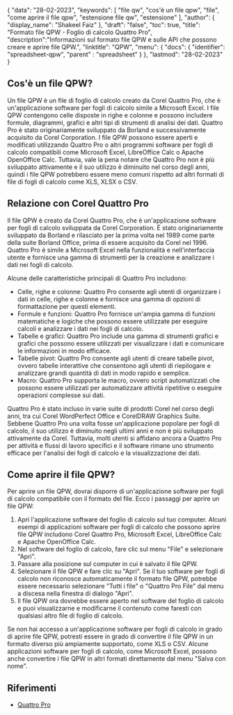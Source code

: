 {
"data": "28-02-2023",
  "keywords": [
"file qw",
"cos'è un file qpw",
"file",
"come aprire il file qpw",
"estensione file qw",
"estensione"
],
  "author": {
"display_name": "Shakeel Faiz"
},
"draft": "false",
"toc": true,
"title": "Formato file QPW - Foglio di calcolo Quattro Pro",
  "description":"Informazioni sul formato file QPW e sulle API che possono creare e aprire file QPW.",
"linktitle": "QPW",
  "menu": {
    "docs": {
      "identifier": "spreadsheet-qpw",
"parent" : "spreadsheet"
}
},
"lastmod": "28-02-2023"
}

## Cos'è un file QPW?

Un file QPW è un file di foglio di calcolo creato da Corel Quattro Pro, che è un'applicazione software per fogli di calcolo simile a Microsoft Excel. I file QPW contengono celle disposte in righe e colonne e possono includere formule, diagrammi, grafici e altri tipi di strumenti di analisi dei dati. Quattro Pro è stato originariamente sviluppato da Borland e successivamente acquisito da Corel Corporation. I file QPW possono essere aperti e modificati utilizzando Quattro Pro o altri programmi software per fogli di calcolo compatibili come Microsoft Excel, LibreOffice Calc o Apache OpenOffice Calc. Tuttavia, vale la pena notare che Quattro Pro non è più sviluppato attivamente e il suo utilizzo è diminuito nel corso degli anni, quindi i file QPW potrebbero essere meno comuni rispetto ad altri formati di file di fogli di calcolo come XLS, XLSX o CSV.

## Relazione con Corel Quattro Pro

Il file QPW è creato da Corel Quattro Pro, che è un'applicazione software per fogli di calcolo sviluppata da Corel Corporation. È stato originariamente sviluppato da Borland e rilasciato per la prima volta nel 1989 come parte della suite Borland Office, prima di essere acquisito da Corel nel 1996. Quattro Pro è simile a Microsoft Excel nella funzionalità e nell'interfaccia utente e fornisce una gamma di strumenti per la creazione e analizzare i dati nei fogli di calcolo.

Alcune delle caratteristiche principali di Quattro Pro includono:

- Celle, righe e colonne: Quattro Pro consente agli utenti di organizzare i dati in celle, righe e colonne e fornisce una gamma di opzioni di formattazione per questi elementi.
- Formule e funzioni: Quattro Pro fornisce un'ampia gamma di funzioni matematiche e logiche che possono essere utilizzate per eseguire calcoli e analizzare i dati nei fogli di calcolo.
- Tabelle e grafici: Quattro Pro include una gamma di strumenti grafici e grafici che possono essere utilizzati per visualizzare i dati e comunicare le informazioni in modo efficace.
- Tabelle pivot: Quattro Pro consente agli utenti di creare tabelle pivot, ovvero tabelle interattive che consentono agli utenti di riepilogare e analizzare grandi quantità di dati in modo rapido e semplice.
- Macro: Quattro Pro supporta le macro, ovvero script automatizzati che possono essere utilizzati per automatizzare attività ripetitive o eseguire operazioni complesse sui dati.

Quattro Pro è stato incluso in varie suite di prodotti Corel nel corso degli anni, tra cui Corel WordPerfect Office e CorelDRAW Graphics Suite. Sebbene Quattro Pro una volta fosse un'applicazione popolare per fogli di calcolo, il suo utilizzo è diminuito negli ultimi anni e non è più sviluppato attivamente da Corel. Tuttavia, molti utenti si affidano ancora a Quattro Pro per attività e flussi di lavoro specifici e il software rimane uno strumento efficace per l'analisi dei fogli di calcolo e la visualizzazione dei dati.

## Come aprire il file QPW?

Per aprire un file QPW, dovrai disporre di un'applicazione software per fogli di calcolo compatibile con il formato del file. Ecco i passaggi per aprire un file QPW:

1. Apri l'applicazione software del foglio di calcolo sul tuo computer. Alcuni esempi di applicazioni software per fogli di calcolo che possono aprire file QPW includono Corel Quattro Pro, Microsoft Excel, LibreOffice Calc e Apache OpenOffice Calc.
2. Nel software del foglio di calcolo, fare clic sul menu "File" e selezionare "Apri".
3. Passare alla posizione sul computer in cui è salvato il file QPW.
4. Selezionare il file QPW e fare clic su "Apri". Se il tuo software per fogli di calcolo non riconosce automaticamente il formato file QPW, potrebbe essere necessario selezionare "Tutti i file" o "Quattro Pro File" dal menu a discesa nella finestra di dialogo "Apri".
5. Il file QPW ora dovrebbe essere aperto nel software del foglio di calcolo e puoi visualizzarne e modificarne il contenuto come faresti con qualsiasi altro file di foglio di calcolo.

Se non hai accesso a un'applicazione software per fogli di calcolo in grado di aprire file QPW, potresti essere in grado di convertire il file QPW in un formato diverso più ampiamente supportato, come XLS o CSV. Alcune applicazioni software per fogli di calcolo, come Microsoft Excel, possono anche convertire i file QPW in altri formati direttamente dal menu "Salva con nome".

## Riferimenti
* [Quattro Pro](https://en.wikipedia.org/wiki/Quattro_Pro)

